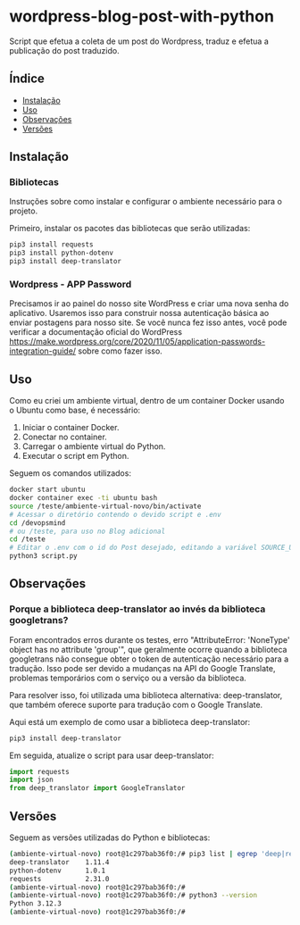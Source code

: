 # wordpress-blog-post-with-python

Script que efetua a coleta de um post do Wordpress, traduz e efetua a publicação do post traduzido.

## Índice

- [Instalação](#instalacao)
- [Uso](#uso)
- [Observações](#observacoes)
- [Versões](#versoes)

## Instalação

### Bibliotecas

Instruções sobre como instalar e configurar o ambiente necessário para o projeto.

Primeiro, instalar os pacotes das bibliotecas que serão utilizadas:

```bash
pip3 install requests
pip3 install python-dotenv
pip3 install deep-translator
```

### Wordpress - APP Password

Precisamos ir ao painel do nosso site WordPress e criar uma nova senha do aplicativo. Usaremos isso para construir nossa autenticação básica ao enviar postagens para nosso site. 
Se você nunca fez isso antes, você pode verificar a documentação oficial do WordPress <https://make.wordpress.org/core/2020/11/05/application-passwords-integration-guide/> sobre como fazer isso.


## Uso

Como eu criei um ambiente virtual, dentro de um container Docker usando o Ubuntu como base, é necessário:

1. Iniciar o container Docker.
2. Conectar no container.
3. Carregar o ambiente virtual do Python.
4. Executar o script em Python.

Seguem os comandos utilizados:

```bash
docker start ubuntu
docker container exec -ti ubuntu bash
source /teste/ambiente-virtual-novo/bin/activate
# Acessar o diretório contendo o devido script e .env
cd /devopsmind
# ou /teste, para uso no Blog adicional
cd /teste
# Editar o .env com o id do Post desejado, editando a variável SOURCE_URL, ao final o número é obtido na página "Posts", passando o mouse por cima de um post e vendo seu id
python3 script.py
```


## Observações

### Porque a biblioteca deep-translator ao invés da biblioteca googletrans?

Foram encontrados erros durante os testes, erro "AttributeError: 'NoneType' object has no attribute 'group'", que geralmente ocorre quando a biblioteca googletrans não consegue obter o token de autenticação necessário para a tradução. Isso pode ser devido a mudanças na API do Google Translate, problemas temporários com o serviço ou a versão da biblioteca.

Para resolver isso, foi utilizada uma biblioteca alternativa: deep-translator, que também oferece suporte para tradução com o Google Translate.

Aqui está um exemplo de como usar a biblioteca deep-translator:

```bash
pip3 install deep-translator
```

Em seguida, atualize o script para usar deep-translator:

~~~~python
import requests
import json
from deep_translator import GoogleTranslator
~~~~

## Versões

Seguem as versões utilizadas do Python e bibliotecas:

````bash
(ambiente-virtual-novo) root@1c297bab36f0:/# pip3 list | egrep 'deep|requests|dot'
deep-translator    1.11.4
python-dotenv      1.0.1
requests           2.31.0
(ambiente-virtual-novo) root@1c297bab36f0:/#
(ambiente-virtual-novo) root@1c297bab36f0:/# python3 --version
Python 3.12.3
(ambiente-virtual-novo) root@1c297bab36f0:/#

````